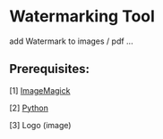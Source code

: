 # Watermarking Tool

add Watermark to images / pdf  ... 
## Prerequisites:

[1]  [ImageMagick](http://ImageMagick.com/)

[2]  [Python](https://www.python.org/)

[3]  Logo (image)


